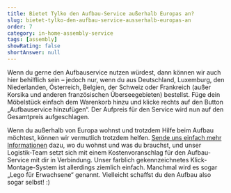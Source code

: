 ```yaml
---
title: Bietet Tylko den Aufbau-Service außerhalb Europas an?
slug: bietet-tylko-den-aufbau-service-ausserhalb-europas-an
order: 7
category: in-home-assembly-service
tags: [assembly]
showRating: false
shortAnswer: null
---
```


Wenn du gerne den Aufbauservice nutzen würdest, dann können wir auch hier behilflich sein – jedoch nur, wenn du aus Deutschland, Luxemburg, den Niederlanden, Österreich, Belgien, der Schweiz oder Frankreich (außer Korsika und anderen französischen Überseegebieten) bestellst. Füge dein Möbelstück einfach dem Warenkorb hinzu und klicke rechts auf den Button „Aufbauservice hinzufügen“. Der Aufpreis für den Service wird nun auf den Gesamtpreis aufgeschlagen.

Wenn du außerhalb von Europa wohnst und trotzdem Hilfe beim Aufbau möchtest, können wir vermutlich trotzdem helfen. [Sende uns einfach mehr Informationen](javascript:window.scrollToFAQContactForm();) dazu, wo du wohnst und was du brauchst, und unser Logistik-Team setzt sich mit einem Kostenvoranschlag für den Aufbau-Service mit dir in Verbindung. Unser farblich gekennzeichnetes Klick-Montage-System ist allerdings ziemlich einfach. Manchmal wird es sogar „Lego für Erwachsene“ genannt. Vielleicht schaffst du den Aufbau also sogar selbst! :)
